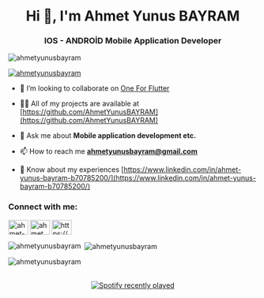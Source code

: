 
<h1 align="center">Hi 👋, I'm Ahmet Yunus BAYRAM</h1>
<h3 align="center">IOS - ANDROİD Mobile Application Developer</h3>

<p align="left"> <img src="https://komarev.com/ghpvc/?username=ahmetyunusbayram&label=Profile%20views&color=0e75b6&style=flat" alt="ahmetyunusbayram" /> </p>

<p align="left"> <a href="https://github.com/ryo-ma/github-profile-trophy"><img src="https://github-profile-trophy.vercel.app/?username=ahmetyunusbayram" alt="ahmetyunusbayram" /></a> </p>

- 👯 I’m looking to collaborate on [One For Flutter](https://marketplace.visualstudio.com/items?itemName=one-for-flutter-extension.one-for-flutter)

- 👨‍💻 All of my projects are available at [https://github.com/AhmetYunusBAYRAM](https://github.com/AhmetYunusBAYRAM)

- 💬 Ask me about **Mobile application development etc.**

- 📫 How to reach me **ahmetyunusbayram@gmail.com**

- 📄 Know about my experiences [https://www.linkedin.com/in/ahmet-yunus-bayram-b70785200/](https://www.linkedin.com/in/ahmet-yunus-bayram-b70785200/)

<h3 align="left">Connect with me:</h3>
<p align="left">
<a href="https://linkedin.com/in/ahmet-yunus-bayram-b70785200" target="blank"><img align="center" src="https://raw.githubusercontent.com/rahuldkjain/github-profile-readme-generator/master/src/images/icons/Social/linked-in-alt.svg" alt="ahmet-yunus-bayram-b70785200" height="30" width="40" /></a>
<a href="https://instagram.com/ahmet_yunus_bayram" target="blank"><img align="center" src="https://raw.githubusercontent.com/rahuldkjain/github-profile-readme-generator/master/src/images/icons/Social/instagram.svg" alt="ahmet_yunus_bayram" height="30" width="40" /></a>
<a href="https://www.youtube.com/c/https://www.youtube.com/channel/uc4blxvwrm0tlvjahg9nihrq" target="blank"><img align="center" src="https://raw.githubusercontent.com/rahuldkjain/github-profile-readme-generator/master/src/images/icons/Social/youtube.svg" alt="https://www.youtube.com/channel/uc4blxvwrm0tlvjahg9nihrq" height="30" width="40" /></a>
</p>


<p><img align="left" src="https://github-readme-stats.vercel.app/api/top-langs?username=ahmetyunusbayram&show_icons=true&locale=en&layout=compact" alt="ahmetyunusbayram" /></p>

<p>&nbsp;<img align="center" src="https://github-readme-stats.vercel.app/api?username=ahmetyunusbayram&show_icons=true&locale=en" alt="ahmetyunusbayram" /></p>

<p><img align="center" src="https://github-readme-streak-stats.herokuapp.com/?user=ahmetyunusbayram&" alt="ahmetyunusbayram" /></p>
<br clear="both">

<div align="center">
  <a href="https://open.spotify.com/user/eqhksrdqkxrbcrtav66zmnhvl">
    <img src="https://spotify-recently-played-readme.vercel.app/api?user=eqhksrdqkxrbcrtav66zmnhvl&count=10&unique=true" alt="Spotify recently played"  />
  </a>
</div>

###
###
